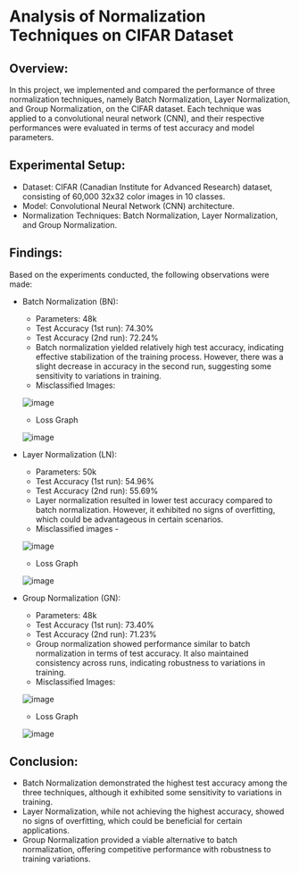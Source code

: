 # Analysis of Normalization Techniques on CIFAR Dataset

## Overview:
In this project, we implemented and compared the performance of three normalization techniques, namely Batch Normalization, Layer Normalization, and Group Normalization, on the CIFAR dataset. Each technique was applied to a convolutional neural network (CNN), and their respective performances were evaluated in terms of test accuracy and model parameters.

## Experimental Setup:

- Dataset: CIFAR (Canadian Institute for Advanced Research) dataset, consisting of 60,000 32x32 color images in 10 classes.
- Model: Convolutional Neural Network (CNN) architecture.
- Normalization Techniques: Batch Normalization, Layer Normalization, and Group Normalization.

## Findings:
Based on the experiments conducted, the following observations were made:

- Batch Normalization (BN):

  - Parameters: 48k
  - Test Accuracy (1st run): 74.30%
  - Test Accuracy (2nd run): 72.24%
  - Batch normalization yielded relatively high test accuracy, indicating effective stabilization of the training process. However, there was a slight decrease in accuracy in the second run, suggesting some sensitivity to variations in training.
  - Misclassified Images:
    
  ![image](https://github.com/Himank-J/ERAV2/assets/55919214/24164c99-943d-447a-a498-d0abcecf4800)

  - Loss Graph

  ![image](https://github.com/Himank-J/ERAV2/assets/55919214/774b74f1-3cdd-4c67-bb54-600a8cebafb4)


- Layer Normalization (LN):

  - Parameters: 50k
  - Test Accuracy (1st run): 54.96%
  - Test Accuracy (2nd run): 55.69%
  - Layer normalization resulted in lower test accuracy compared to batch normalization. However, it exhibited no signs of overfitting, which could be advantageous in certain scenarios.
  - Misclassified images -
 
  ![image](https://github.com/Himank-J/ERAV2/assets/55919214/a25fa89d-13df-4e0e-9459-91987d0e5b18)

  - Loss Graph

  ![image](https://github.com/Himank-J/ERAV2/assets/55919214/a319b51d-c0be-46e7-88bc-8adf32a8720c)


- Group Normalization (GN):

  - Parameters: 48k
  - Test Accuracy (1st run): 73.40%
  - Test Accuracy (2nd run): 71.23%
  - Group normalization showed performance similar to batch normalization in terms of test accuracy. It also maintained consistency across runs, indicating robustness to variations in training.
  - Misclassified Images:

  ![image](https://github.com/Himank-J/ERAV2/assets/55919214/fae04e7d-81fd-4cd1-b268-00e6d7246ed9)

  - Loss Graph
 
  ![image](https://github.com/Himank-J/ERAV2/assets/55919214/8b62a9cc-df55-4397-add2-ef80864c9562)



## Conclusion:

- Batch Normalization demonstrated the highest test accuracy among the three techniques, although it exhibited some sensitivity to variations in training.
- Layer Normalization, while not achieving the highest accuracy, showed no signs of overfitting, which could be beneficial for certain applications.
- Group Normalization provided a viable alternative to batch normalization, offering competitive performance with robustness to training variations.
